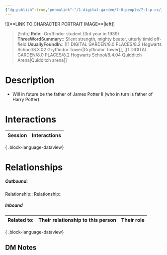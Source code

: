 ```yaml
---
{"dg-publish":true,"permalink":"/1-digital-garden/7-0-people/7-1-p-cs/james-jimmy-potter/","tags":["#person","hogwarts","student","gryffindor","yr3","quidditch-team"]}
---
```


![[==LINK TO CHARACTER PORTRAIT IMAGE==\|left]]
>[!info] 
>**Role**:: Gryffindor student (3rd year in 1939)
>**ThreeWordSummary**:: Silent strength, mighty beater, utterly timid off-field
>**UsuallyFoundIn**:: [[1 DIGITAL GARDEN/8.0 PLACES/8.2 Hogwarts School/8.3.02 Gryffindor Tower\|Gryffindor Tower]], [[1 DIGITAL GARDEN/8.0 PLACES/8.2 Hogwarts School/8.4.04 Quidditch Arena\|Quidditch arena]]

# Description
- Will in future be the father of James Potter II (who in turn is father of Harry Potter)


# Interactions

| Session | Interactions |
| ------- | ------------ |

{ .block-language-dataview}

# Relationships
##### Outbound:
Relationship::
Relationship::

##### Inbound
| Related to: | Their relationship to this person | Their role |
| ----------- | --------------------------------- | ---------- |

{ .block-language-dataview}







## DM Notes
